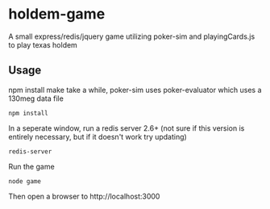 holdem-game
===========

A small express/redis/jquery game utilizing poker-sim and playingCards.js to play texas holdem

Usage
----------

npm install make take a while, poker-sim uses poker-evaluator which uses a 130meg data file
```
npm install
```

In a seperate window, run a redis server 2.6+ (not sure if this version is entirely necessary, but if it doesn't work try updating)
```
redis-server
```

Run the game
```
node game
```

Then open a browser to http://localhost:3000

